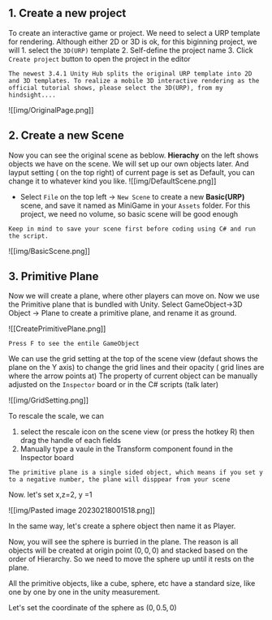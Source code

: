 ## 1. Create a new project
To create an interactive game or project. We need to select a URP template for rendering. Although either 2D or 3D is ok, for this biginning project, we will 1. select the  `3D(URP)` template 2. Self-define the project name 3. Click `Create project` button to open the project in the editor

``` ad-important
The newest 3.4.1 Unity Hub splits the original URP template into 2D and 3D templates. To realize a mobile 3D interactive rendering as the official tutorial shows, please select the 3D(URP), from my hindsight....
```

![[img/OriginalPage.png]]

## 2. Create a new Scene
Now you can see the original scene as beblow. **Hierachy** on the left shows objects we have on the scene. We will set up our own objects later. And layput setting ( on the top right) of current page is set as Default, you can change it to whatever kind you like.
![[img/DefaultScene.png]]
- Select `File` on the top left -> `New Scene` to create a new **Basic(URP)** scene, and save it named as MiniGame in your `Assets` folder. For this project, we need no volume, so basic scene will be good enough
``` ad-info
Keep in mind to save your scene first before coding using C# and run the script.
```


![[img/BasicScene.png]]

## 3. Primitive Plane
Now we will create a plane, where other players can move on. Now we use the Primitive plane that is bundled with Unity.
Select GameObject->3D Object -> Plane to create a primitive plane, and rename it as ground.

![[CreatePrimitivePlane.png]]

``` ad-info
Press F to see the entile GameObject
```
We can use the grid setting at the top of the scene view (defaut shows the plane on the Y axis) to change the grid lines and their opacity ( grid lines are where the arrow points at)
The property of current object can be manually adjusted on the `Inspector` board or in the C# scripts (talk later)

![[img/GridSetting.png]]

To rescale the scale, we can
1. select the rescale icon on the scene view (or press the hotkey R) then drag the handle of each fields
2. Manually type a vaule in the Transform component found in the Inspector board
``` ad-info
The primitive plane is a single sided object, which means if you set y to a negative number, the plane will disppear from your scene
```

Now. let's set x,z=2, y =1

![[img/Pasted image 20230218001518.png]]

In the same way, let's create a sphere object then name it as Player.

Now, you will see the sphere is burried in the plane. The reason is all objects will be created at origin point $(0,0,0)$ and stacked based on the order of Hierarchy. So we need to move the sphere up until it rests on the plane. 

All the primitive objects, like a cube, sphere, etc have a standard size, like one by one by one in the unity measurement.

Let's set the coordinate of the sphere as $(0,0.5,0)$

